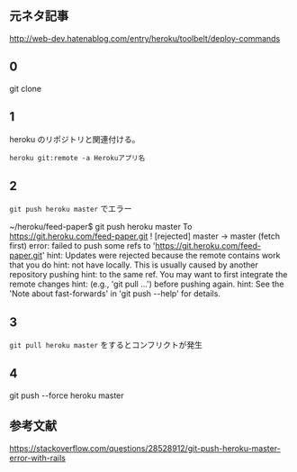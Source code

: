 ## 元ネタ記事
http://web-dev.hatenablog.com/entry/heroku/toolbelt/deploy-commands

## 0
git clone 

## 1
heroku のリポジトリと関連付ける。

`heroku git:remote -a Herokuアプリ名`


## 2
`git push heroku master` でエラー

~/heroku/feed-paper$ git push heroku master
To https://git.heroku.com/feed-paper.git
 ! [rejected]        master -> master (fetch first)
error: failed to push some refs to 'https://git.heroku.com/feed-paper.git'
hint: Updates were rejected because the remote contains work that you do
hint: not have locally. This is usually caused by another repository pushing
hint: to the same ref. You may want to first integrate the remote changes
hint: (e.g., 'git pull ...') before pushing again.
hint: See the 'Note about fast-forwards' in 'git push --help' for details.


## 3
`git pull heroku master` をするとコンフリクトが発生


## 4
git push --force heroku master


## 参考文献
https://stackoverflow.com/questions/28528912/git-push-heroku-master-error-with-rails